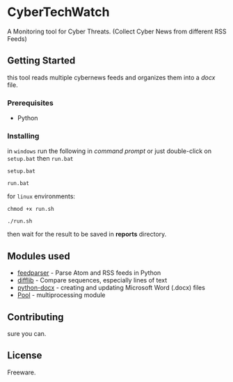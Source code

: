 # CyberTechWatch
A Monitoring tool for Cyber Threats. (Collect Cyber News from different RSS Feeds)

## Getting Started
this tool reads multiple cybernews feeds and organizes them into a <i>docx</i> file.


### Prerequisites

- Python


### Installing

in ```windows``` run the following in <i>command prompt</i> or just double-click on  ``` setup.bat ``` then ```run.bat```

```
setup.bat

run.bat
```

for ```linux``` environments:

```
chmod +x run.sh

./run.sh

```
then wait for the result to be saved in <b>reports</b> directory.


## Modules used

* [feedparser](https://pypi.org/project/feedparser/) - Parse Atom and RSS feeds in Python
* [difflib](https://pymotw.com/2/difflib/) - Compare sequences, especially lines of text
* [python-docx](https://python-docx.readthedocs.io/en/latest/) - creating and updating Microsoft Word (.docx) files
* [Pool](https://sebastianraschka.com/Articles/2014_multiprocessing.html) - multiprocessing module


## Contributing

sure you can.


## License

Freeware.
